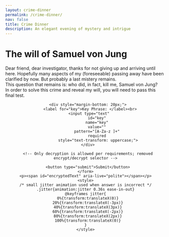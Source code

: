```yaml
---
layout: crime-dinner
permalink: /crime-dinner/
nav: false
title: Crime Dinner
description: An elegant evening of mystery and intrigue
---
```


# The will of Samuel von Jung

<div class="content">
  <p>Dear friend, dear investigator, thanks for not giving up and arriving until here. Hopefully many aspects of my (foreseeable) passing away have been clarified by now. But probably a last mistery remains. 
  <br>
  This question that remains is: who did, in fact, kill me, Samuel von Jung? 
  <br>
  In order to solve this crime and reveal my will, you will need to pass this final test.</p>
  <div style="text-align: center;">
    <form id="caesarForm">

      <div style="margin-bottom: 20px;">
        <label for="key">Key Phrase: </label><br>
        <input type="text" 
               id="key" 
               name="key" 
               value="" 
               pattern="[A-Za-z ]+" 
               required 
               style="text-transform: uppercase;">
      </div>

      <!-- Only decryption is allowed per requirements; removed encrypt/decrypt selector -->

      <button type="submit">Submit</button>
    </form>
    <p><span id="encryptedText" aria-live="polite"></span></p>
    <style>
    /* small jitter animation used when answer is incorrect */
    .jitter{animation:jitter 0.36s ease-in-out}
    @keyframes jitter{
      0%{transform:translateX(0)}
      20%{transform:translateX(-3px)}
      40%{transform:translateX(3px)}
      60%{transform:translateX(-2px)}
      80%{transform:translateX(2px)}
      100%{transform:translateX(0)}
    }
    </style>
  </div>
</div>
<script>
function letterToNumber(letter) {
  // Convert letter to uppercase and get its position in alphabet (A=0, B=1, etc)
  return letter.toUpperCase().charCodeAt(0) - 65;
}

function caesarShift(char, shift, isDecrypting) {
  if (!/[A-Za-z]/.test(char)) return char; // Return unchanged if not a letter
  
  // If decrypting, reverse the shift direction
  if (isDecrypting) shift = -shift;
  
  const base = char >= 'a' ? 97 : 65;
  return String.fromCharCode((char.charCodeAt(0) - base + shift + 26) % 26 + base);
}

function multiKeyCaesarCipher(str, keyPhrase, isDecrypting = false) {
  // Remove spaces and non-alphabetic characters from key
  const cleanKey = keyPhrase.toUpperCase().replace(/[^A-Z]/g, '');
  if (cleanKey.length === 0) return str;

  let result = '';
  let j = 0; // Counter for letters only (skipping spaces and special chars)

  for (let i = 0; i < str.length; i++) {
    if (/[A-Za-z]/.test(str[i])) {
      // Only increment j when we process a letter
      const keyChar = cleanKey[j % cleanKey.length];
      const shift = letterToNumber(keyChar);
      result += caesarShift(str[i], shift, isDecrypting);
      j++;
    } else {
      // For non-letters, just append without shifting
      result += str[i];
    }
  }
  return result;
}

document.getElementById('caesarForm').addEventListener('submit', function(e) {
  e.preventDefault();
  // Encoded message is stored but not shown in UI
  var message = 'eocokaecdmvidvl! Yzc xawns eao vqdxgd hifupt nap jjvz. Iylwqf, cpxbtltaeo ptzfelbwe cla ttypzk ah ojz lonqwfa, sfcxekqfs ws aqde wmeaps.';
  var keyPhrase = document.getElementById('key').value;
  // Only allow decryption
  var isDecrypting = true;
  
  // Validate that key contains only letters and spaces
  if (!/^[A-Za-z ]+$/.test(keyPhrase)) {
    alert('Please enter only letters and spaces in the key');
    return;
  }

  // The saved first word of the decoded message (letters-only)
  var savedDecodedFirstWord = 'CONGRATULATIONS';

  // Perform decryption
  var result = multiKeyCaesarCipher(message, keyPhrase, isDecrypting);

  // Extract the first contiguous word of letters from the decrypted result
  var firstWordMatch = (result.match(/[A-Za-z]+/) || [''])[0].toUpperCase();

  var outEl = document.getElementById('encryptedText');
  // Only show the decrypted output if the first decoded word matches the saved one
  // Cancel any ongoing typewriter before starting a new reveal
  if (outEl._typewriterTimer) {
    clearInterval(outEl._typewriterTimer);
    outEl._typewriterTimer = null;
  }

  if (firstWordMatch === savedDecodedFirstWord) {
    // Typewriter reveal for the full decrypted result
    var typingText = result;
    outEl.textContent = '';
    var ti = 0;
    outEl._typewriterTimer = setInterval(function() {
      outEl.textContent += typingText.charAt(ti);
      ti++;
      if (ti >= typingText.length) {
        clearInterval(outEl._typewriterTimer);
        outEl._typewriterTimer = null;
      }
    }, 40); // ms per character
  } else {
    // Typewriter reveal for incorrect answer
    var typingText = 'Incorrect answer';
    outEl.textContent = '';
    var ti = 0;
    outEl._typewriterTimer = setInterval(function() {
      outEl.textContent += typingText.charAt(ti);
      ti++;
      if (ti >= typingText.length) {
        clearInterval(outEl._typewriterTimer);
        outEl._typewriterTimer = null;
      }
    }, 10); // ms per character
  }
});
</script>

